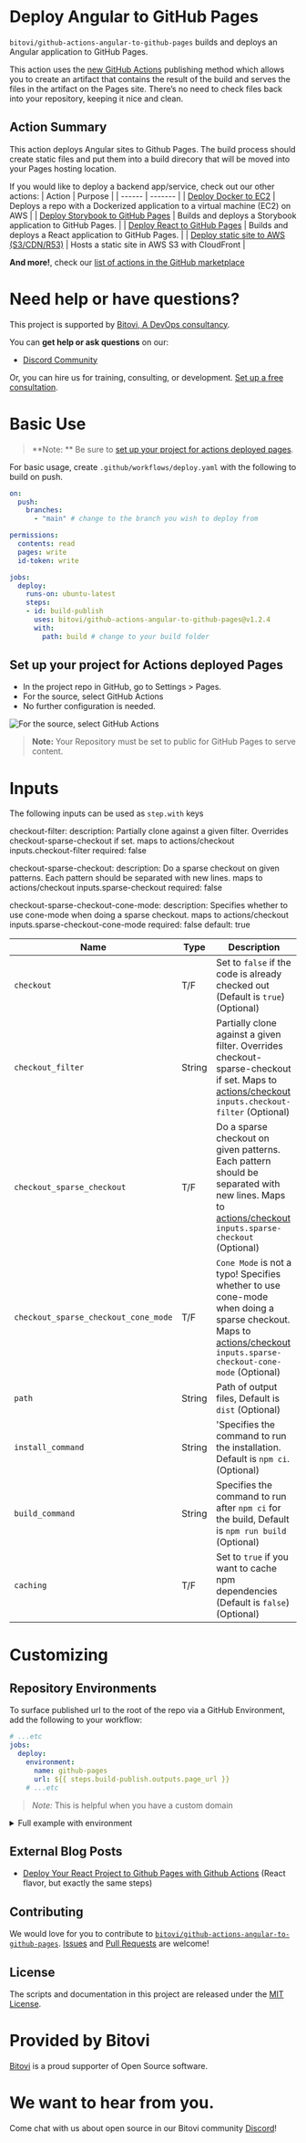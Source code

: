 # Deploy Angular to GitHub Pages

`bitovi/github-actions-angular-to-github-pages` builds and deploys an Angular application to GitHub Pages.

This action uses the [new GitHub Actions](https://www.bitovi.com/blog/deploy-your-react-project-to-github-pages-with-github-actions#DeployyourReactprojecttoGitHubPageswithGitHubActions-What%E2%80%99sNewwithGitHubPages) publishing method which allows you to create an artifact that contains the result of the build and serves the files in the artifact on the Pages site. There’s no need to check files back into your repository, keeping it nice and clean.
<!-- ![alt](https://bitovi-gha-pixel-tracker-deployment-main.bitovi-sandbox.com/pixel/P767_UznW_lSAbZZOhPj-) -->

## Action Summary

This action deploys Angular sites to Github Pages.  The build process should create static files and put them into a build direcory that will be moved into your Pages hosting location.

If you would like to deploy a backend app/service, check out our other actions:
| Action | Purpose |
| ------ | ------- |
| [Deploy Docker to EC2](https://github.com/marketplace/actions/deploy-docker-to-aws-ec2) | Deploys a repo with a Dockerized application to a virtual machine (EC2) on AWS |
| [Deploy Storybook to GitHub Pages](https://github.com/marketplace/actions/deploy-storybook-to-github-pages) | Builds and deploys a Storybook application to GitHub Pages. |
| [Deploy React to GitHub Pages](https://github.com/bitovi/github-actions-react-to-github-pages) | Builds and deploys a React application to GitHub Pages. |
| [Deploy static site to AWS (S3/CDN/R53)](https://github.com/marketplace/actions/deploy-static-site-to-aws-s3-cdn-r53) | Hosts a static site in AWS S3 with CloudFront |

**And more!**, check our [list of actions in the GitHub marketplace](https://github.com/marketplace?category=&type=actions&verification=&query=bitovi)

# Need help or have questions?

This project is supported by [Bitovi, A DevOps consultancy](https://www.bitovi.com/services/devops-consulting).

You can **get help or ask questions** on our:

- [Discord Community](https://discord.gg/zAHn4JBVcX)

Or, you can hire us for training, consulting, or development. [Set up a free consultation](https://www.bitovi.com/services/devops-consulting).

# Basic Use

> **Note: ** Be sure to [set up your project for actions deployed pages](#set-up-your-project-for-actions-deployed-pages).

For basic usage, create `.github/workflows/deploy.yaml` with the following to build on push.

```yaml {"id":"01J06VADPDFKDBQ0QDCWYBSV0C"}
on:
  push:
    branches:
      - "main" # change to the branch you wish to deploy from

permissions:
  contents: read
  pages: write
  id-token: write

jobs:
  deploy:
    runs-on: ubuntu-latest
    steps:
    - id: build-publish
      uses: bitovi/github-actions-angular-to-github-pages@v1.2.4
      with:
        path: build # change to your build folder
```

## Set up your project for Actions deployed Pages

- In the project repo in GitHub, go to Settings > Pages.
- For the source, select GitHub Actions
- No further configuration is needed.

![For the source, select GitHub Actions](./assets/github%20action%201.webp)

> **Note:** Your Repository must be set to public for GitHub Pages to serve content.

# Inputs

The following inputs can be used as `step.with` keys

checkout-filter:
description: Partially clone against a given filter. Overrides checkout-sparse-checkout if set. maps to actions/checkout inputs.checkout-filter
required: false

checkout-sparse-checkout:
description: Do a sparse checkout on given patterns. Each pattern should be separated with new lines. maps to actions/checkout inputs.sparse-checkout
required: false

checkout-sparse-checkout-cone-mode:
description: Specifies whether to use cone-mode when doing a sparse checkout. maps to actions/checkout inputs.sparse-checkout-cone-mode
required: false
default: true

| Name             | Type    | Description                        |
|------------------|---------|------------------------------------|
| `checkout`       | T/F  | Set to `false` if the code is already checked out (Default is `true`) (Optional) |
| `checkout_filter`   | String | Partially clone against a given filter. Overrides checkout-sparse-checkout if set. Maps to [actions/checkout](https://github.com/actions/checkout) `inputs.checkout-filter` (Optional) |
| `checkout_sparse_checkout` | T/F | Do a sparse checkout on given patterns. Each pattern should be separated with new lines. Maps to [actions/checkout](https://github.com/actions/checkout) `inputs.sparse-checkout` (Optional) |
| `checkout_sparse_checkout_cone_mode` | T/F | `Cone Mode` is not a typo! Specifies whether to use cone-mode when doing a sparse checkout. Maps to [actions/checkout](https://github.com/actions/checkout) `inputs.sparse-checkout-cone-mode` (Optional) |
| `path` | String | Path of output files, Default is `dist` (Optional)|
| `install_command` | String | 'Specifies the command to run the installation. Default is `npm ci`. (Optional) |
| `build_command` | String | Specifies the command to run after `npm ci` for the build, Default is `npm run build` (Optional)|
| `caching` | T/F | Set to `true` if you want to cache npm dependencies (Default is `false`) (Optional) |

# Customizing

## Repository Environments

To surface published url to the root of the repo via a GitHub Environment, add the following to your workflow:

```yaml {"id":"01J06VADPDFKDBQ0QDCZETS4GH"}
# ...etc
jobs:
  deploy:
    environment:
      name: github-pages
      url: ${{ steps.build-publish.outputs.page_url }}
    # ...etc
```

> *Note:* This is helpful when you have a custom domain

<details>
  <summary>Full example with environment</summary>

```yaml {"id":"01J06VADPDFKDBQ0QDD1VCH2SP"}
on:
  push:
    branches:
      - "main" # change to the branch you wish to deploy from

permissions:
  contents: read
  pages: write
  id-token: write

jobs:
  deploy:
    environment:
      name: github-pages
      url: ${{ steps.build-publish.outputs.page_url }}
    runs-on: ubuntu-latest
    steps:
    - id: build-publish
      uses: bitovi/github-actions-angularar-to-github-pages@v1.2.4
      with:
        path: build # change to your build folder
```

</details>

## External Blog Posts

- [Deploy Your React Project to Github Pages with Github Actions](https://www.bitovi.com/blog/deploy-your-react-project-to-github-pages-with-github-actions) (React flavor, but exactly the same steps)

## Contributing

We would love for you to contribute to [`bitovi/github-actions-angular-to-github-pages`](https://github.com/bitovi/github-actions-angular-to-github-pages).   [Issues](https://github.com/bitovi/github-actions-angular-to-github-pages/issues) and [Pull Requests](https://github.com/bitovi/github-actions-angular-to-github-pages/pulls) are welcome!

## License

The scripts and documentation in this project are released under the [MIT License](https://github.com/bitovi/github-actions-react-to-github-pages/blob/main/LICENSE).

# Provided by Bitovi

[Bitovi](https://www.bitovi.com/) is a proud supporter of Open Source software.

# We want to hear from you.

Come chat with us about open source in our Bitovi community [Discord](https://discord.gg/J7ejFsZnJ4Z)!
